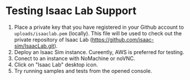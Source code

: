 # Testing Isaac Lab Support

1. Place a private key that you have registered in your Github account to `uploads/isaaclab.pem` (locally). This file will be used to check out the private repository of Isaac Lab (https://github.com/isaac-sim/IsaacLab.git).
2. Deploy an Isaac Sim instance. Cureently, AWS is preferred for testing.
3. Conect to an instance with NoMachine or noVNC.
4. Click on "Isaac Lab" desktop icon.
5. Try running samples and tests from the opened console.

